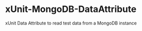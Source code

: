 xUnit-MongoDB-DataAttribute
===========================

xUnit Data Attribute to read test data from a MongoDB instance
